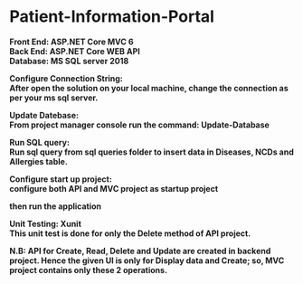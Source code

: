 # Patient-Information-Portal
<b>Front End: <b> ASP.NET Core MVC 6 <br>
<b>Back End:<b> ASP.NET Core WEB API <br>
<b>Database:<b> MS SQL server 2018 <br>

Configure Connection String: <br>
After open the solution on your local machine, change the connection as per your ms sql server.

Update Datebase:<br>
From project manager console run the command: Update-Database

Run SQL query:<br>
Run sql query from sql queries folder to insert data in Diseases, NCDs and Allergies table.

Configure start up project:<br>
configure both API and MVC project as startup project

then run the application<br>


Unit Testing: Xunit<br>
This unit test is done for only the Delete method of API project.

N.B: API for Create, Read, Delete and Update are created in backend project. Hence the given UI is only for Display data and Create; so, MVC project contains only these 2 operations.



